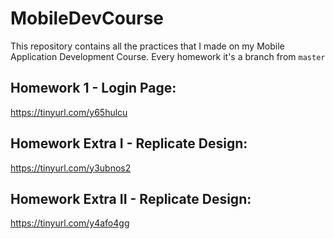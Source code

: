 # MobileDevCourse
This repository contains all the practices that I made on my Mobile Application Development Course. Every homework it's a branch from ```master```

## Homework 1 - Login Page:
https://tinyurl.com/y65hulcu

## Homework Extra I - Replicate Design:
https://tinyurl.com/y3ubnos2

## Homework Extra II - Replicate Design:
https://tinyurl.com/y4afo4gg
